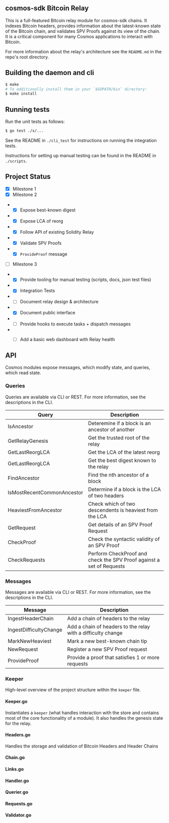 ## cosmos-sdk Bitcoin Relay

This is a full-featured Bitcoin relay module for cosmos-sdk chains. It indexes
Bitcoin headers, provides information about the latest-known state of the
Bitcoin chain, and validates SPV Proofs against its view of the chain. It is a
critical component for many Cosmos applications to interact with Bitcoin.

For more information about the relay's architecture see the `README.md` in the
repo's root directory.

## Building the daemon and cli

```sh
$ make
# To additionally install them in your `$GOPATH/bin` directory:
$ make install
```

## Running tests

Run the unit tests as follows:

```sh
$ go test ./x/...
```

See the README in `./cli_test` for instructions on running the integration
tests.

Instructions for setting up manual testing can be found in the README in
`./scripts`.

## Project Status

- [X] Milestone 1
- [X] Milestone 2
- - [X] Expose best-known digest
- - [X] Expose LCA of reorg
- - [X] Follow API of existing Solidity Relay
- - [X] Validate SPV Proofs
- - [X] `ProvideProof` message
- [ ] Milestone 3
- - [X] Provide tooling for manual testing (scripts, docs, json test files)
- - [X] Integration Tests
- - [ ] Document relay design & architecture
- - [X] Document public interface
- - [ ] Provide hooks to execute tasks + dispatch messages
- - [ ] Add a basic web dashboard with Relay health


## API

Cosmos modules expose messages, which modify state, and queries, which read
state.

### Queries

Queries are available via CLI or REST. For more information, see the
descriptions in the CLI.

| Query | Description |
| ----- | ----------- |
| IsAncestor | Deteremine if a block is an ancestor of another |
| GetRelayGenesis | Get the trusted root of the relay |
| GetLastReorgLCA | Get the LCA of the latest reorg |
| GetLastReorgLCA | Get the best digest known to the relay |
| FindAncestor | Find the nth ancestor of a block|
| IsMostRecentCommonAncestor | Determine if a block is the LCA of two headers|
| HeaviestFromAncestor | Check which of two descendents is heaviest from the LCA |
| GetRequest | Get details of an SPV Proof Request|
| CheckProof | Check the syntactic validity of an SPV Proof |
| CheckRequests | Perform CheckProof and check the SPV Proof against a set of Requests |

### Messages

Messages are available via CLI or REST. For more information, see the
descriptions in the CLI.

| Message | Description |
| ------- | ----------- |
| IngestHeaderChain | Add a chain of headers to the relay |
| IngestDifficultyChange | Add a chain of headers to the relay with a difficulty change|
| MarkNewHeaviest | Mark a new best-known chain tip |
| NewRequest | Register a new SPV Proof request |
| ProvideProof | Provide a proof that satisfies 1 or more requests |

### Keeper
High-level overview of the project structure within the `keeper` file.

#### Keeper.go
Instantiates a `keeper` (what handles interaction with the store and contains most of the core functionality of a module). It also handles the genesis state for the relay.

#### Headers.go
Handles the storage and validation of Bitcoin Headers and Header Chains

#### Chain.go

#### Links.go

#### Handler.go

#### Querier.go

#### Requests.go

#### Validator.go
